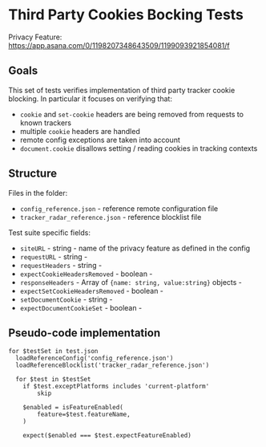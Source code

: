 # Third Party Cookies Bocking Tests

Privacy Feature: https://app.asana.com/0/1198207348643509/1199093921854081/f

## Goals

This set of tests verifies implementation of third party tracker cookie blocking. In particular it focuses on verifying that:

- `cookie` and `set-cookie` headers are being removed from requests to known trackers
- multiple `cookie` headers are handled
- remote config exceptions are taken into account
- `document.cookie` disallows setting / reading cookies in tracking contexts

## Structure

Files in the folder:
- `config_reference.json` - reference remote configuration file
- `tracker_radar_reference.json` - reference blocklist file

Test suite specific fields:

- `siteURL` - string - name of the privacy feature as defined in the config
- `requestURL` - string - 
- `requestHeaders` - string - 
- `expectCookieHeadersRemoved` - boolean - 
- `responseHeaders` - Array of `{name: string, value:string}` objects - 
- `expectSetCookieHeadersRemoved` - boolean - 
- `setDocumentCookie` - string - 
- `expectDocumentCookieSet` - boolean - 


## Pseudo-code implementation

```
for $testSet in test.json
  loadReferenceConfig('config_reference.json')
  loadReferenceBlocklist('tracker_radar_reference.json')

  for $test in $testSet
    if $test.exceptPlatforms includes 'current-platform'
        skip

    $enabled = isFeatureEnabled(
        feature=$test.featureName,
    )

    expect($enabled === $test.expectFeatureEnabled)
```